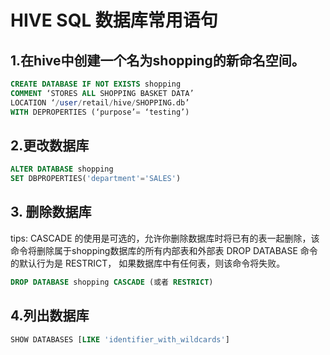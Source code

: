 
# HIVE SQL 数据库常用语句

## 1.在hive中创建一个名为shopping的新命名空间。

```sql
CREATE DATABASE IF NOT EXISTS shopping
COMMENT ‘STORES ALL SHOPPING BASKET DATA’
LOCATION ‘/user/retail/hive/SHOPPING.db’
WITH DEPROPERTIES (‘purpose’= ‘testing’)
```

## 2.更改数据库
```sql
ALTER DATABASE shopping
SET DBPROPERTIES('department'='SALES')
```

## 3. 删除数据库
tips: CASCADE 的使用是可选的，允许你删除数据库时将已有的表一起删除，该命令将删除属于shopping数据库的所有内部表和外部表
DROP DATABASE 命令的默认行为是 RESTRICT， 如果数据库中有任何表，则该命令将失败。
```sql
DROP DATABASE shopping CASCADE (或者 RESTRICT)
```

## 4.列出数据库
```sql
SHOW DATABASES [LIKE 'identifier_with_wildcards']
```
